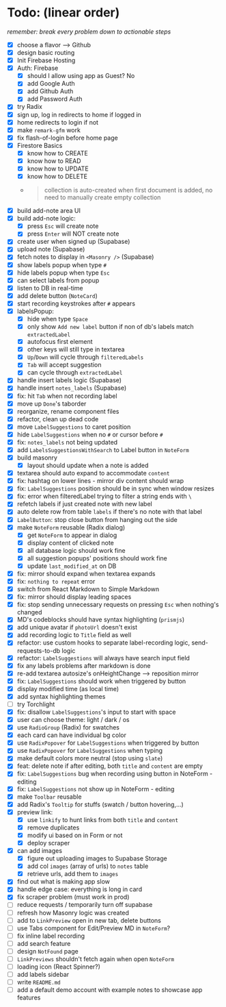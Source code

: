 # Todo: (linear order)

_remember: break every problem down to actionable steps_

- [x] choose a flavor --> Github
- [x] design basic routing
- [x] Init Firebase Hosting
- [x] Auth: Firebase
  - [x] should I allow using app as Guest? No
  - [x] add Google Auth
  - [x] add Github Auth
  - [x] add Password Auth
- [x] try Radix
- [x] sign up, log in redirects to home if logged in
- [x] home redirects to login if not
- [x] make `remark-gfm` work
- [x] fix flash-of-login before home page
- [x] Firestore Basics
  - [x] know how to CREATE
  - [x] know how to READ
  - [x] know how to UPDATE
  - [x] know how to DELETE
  - > collection is auto-created when first document is added, no need to manually create empty collection
- [x] build add-note area UI
- [x] build add-note logic:
  - [x] press `Esc` will create note
  - [x] press `Enter` will NOT create note
- [x] create user when signed up (Supabase)
- [x] upload note (Supabase)
- [x] fetch notes to display in `<Masonry />` (Supabase)
- [x] show labels popup when type `#`
- [x] hide labels popup when type `Esc`
- [x] can select labels from popup
- [x] listen to DB in real-time
- [x] add delete button (`NoteCard`)
- [x] start recording keystrokes after `#` appears
- [x] labelsPopup:
  - [x] hide when type `Space`
  - [x] only show `Add new label` button if non of db's labels match `extractedLabel`
  - [x] autofocus first element
  - [x] other keys will still type in textarea
  - [x] `Up`/`Down` will cycle through `filteredLabels`
  - [x] `Tab` will accept suggestion
  - [x] can cycle through `extractedLabel`
- [x] handle insert labels logic (Supabase)
- [x] handle insert `notes_labels` (Supabase)
- [x] fix: hit `Tab` when not recording label
- [x] move up `Done`'s taborder
- [x] reorganize, rename component files
- [x] refactor, clean up dead code
- [x] move `LabelSuggestions` to caret position
- [x] hide `LabelSuggestions` when no `#` or cursor before `#`
- [x] fix: `notes_labels` not being updated
- [x] add `LabelsSuggestionsWithSearch` to Label button in `NoteForm`
- [x] build masonry
  - [x] layout should update when a note is added
- [x] textarea should auto expand to accommodate `content`
- [x] fix: hashtag on lower lines - mirror div content should wrap
- [x] fix: `LabelSuggestions` position should be in sync when window resizes
- [x] fix: error when filteredLabel trying to filter a string ends with `\`
- [x] refetch labels if just created note with new label
- [x] auto delete row from table `labels` if there's no note with that label
- [x] `LabelButton`: stop close button from hanging out the side
- [x] make `NoteForm` reusable (Radix dialog)
  - [x] get `NoteForm` to appear in dialog
  - [x] display content of clicked note
  - [x] all database logic should work fine
  - [x] all suggestion popups' positions should work fine
  - [x] update `last_modified_at` on DB
- [x] fix: mirror should expand when textarea expands
- [x] fix: `nothing to repeat` error
- [x] switch from React Markdown to Simple Markdown
- [x] fix: mirror should display leading spaces
- [x] fix: stop sending unnecessary requests on pressing `Esc` when nothing's changed
- [x] MD's codeblocks should have syntax highlighting (`prismjs`)
- [x] add unique avatar if `photoUrl` doesn't exist
- [x] add recording logic to `Title` field as well
- [x] refactor: use custom hooks to separate label-recording logic, send-requests-to-db logic
- [x] refactor: `LabelSuggestions` will always have search input field
- [x] fix any labels problems after markdown is done
- [x] re-add textarea autosize's onHeightChange --> reposition mirror
- [x] fix: `LabelSuggestions` should work when triggered by button
- [x] display modified time (as local time)
- [x] add syntax highlighting themes
- [ ] try Torchlight
- [x] fix: disallow `LabelSuggestions`'s input to start with space
- [x] user can choose theme: light / dark / os
- [x] use `RadioGroup` (Radix) for swatches
- [x] each card can have individual bg color
- [x] use `RadixPopover` for `LabelSuggestions` when triggered by button
- [x] use `RadixPopover` for `LabelSuggestions` when typing
- [x] make default colors more neutral (stop using `slate`)
- [x] feat: delete note if after editing, both `title` and `content` are empty
- [x] fix: `LabelSuggestions` bug when recording using button in NoteForm - editing
- [x] fix: `LabelSuggestions` not show up in NoteForm - editing
- [x] make `Toolbar` reusable
- [x] add Radix's `Tooltip` for stuffs (swatch / button hovering,...)
- [x] preview link:
  - [x] use `linkify` to hunt links from both `title` and `content`
  - [x] remove duplicates
  - [x] modify ui based on in Form or not
  - [x] deploy scraper
- [x] can add images
  - [x] figure out uploading images to Supabase Storage
  - [x] add col `images` (array of urls) to `notes` table
  - [x] retrieve urls, add them to `images`
- [x] find out what is making app slow
- [x] handle edge case: everything is long in card
- [x] fix scraper problem (must work in prod)
- [ ] reduce requests / temporarily turn off supabase
- [ ] refresh how Masonry logic was created
- [ ] add to `LinkPreview` open in new tab, delete buttons
- [ ] use Tabs component for Edit/Preview MD in `NoteForm`?
- [ ] fix inline label recording
- [ ] add search feature
- [ ] design `NotFound` page
- [ ] `LinkPreviews` shouldn't fetch again when open `NoteForm`
- [ ] loading icon (React Spinner?)
- [ ] add labels sidebar
- [ ] write `README.md`
- [ ] add a default demo account with example notes to showcase app features 